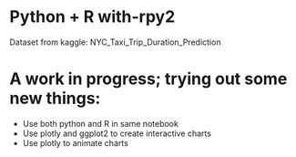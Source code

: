# Python + R with-rpy2
Dataset from kaggle: NYC_Taxi_Trip_Duration_Prediction
# A work in progress; trying out some new things:
- Use both python and R in same notebook
- Use plotly and ggplot2 to create interactive charts
- Use plotly to animate charts
